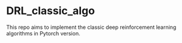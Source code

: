 # DRL_classic_algo
This repo aims to implement the classic deep reinforcement learning algorithms in Pytorch version.
